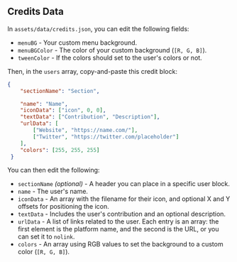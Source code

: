 ## Credits Data
In `assets/data/credits.json`, you can edit the following fields:
* `menuBG` - Your custom menu background.
* `menuBGColor` - The color of your custom background (`[R, G, B]`).
* `tweenColor` - If the colors should set to the user's colors or not.

Then, in the `users` array, copy-and-paste this credit block:
```json
{
    "sectionName": "Section",

    "name": "Name",
    "iconData": ["icon", 0, 0],
    "textData": ["Contribution", "Description"],
    "urlData": [
        ["Website", "https://name.com/"],
        ["Twitter", "https://twitter.com/placeholder"]
    ],
    "colors": [255, 255, 255]
 }
 ```

You can then edit the following:
* `sectionName` *(optional)* - A header you can place in a specific user block.
* `name` - The user's name.
* `iconData` - An array with the filename for their icon, and optional X and Y offsets for positioning the icon.
* `textData` - Includes the user's contribution and an optional description.
* `urlData` - A list of links related to the user. Each entry is an array: the first element is the platform name, and the second is the URL, or you can set it to `nolink`.
* `colors` - An array using RGB values to set the background to a custom color (`[R, G, B]`).